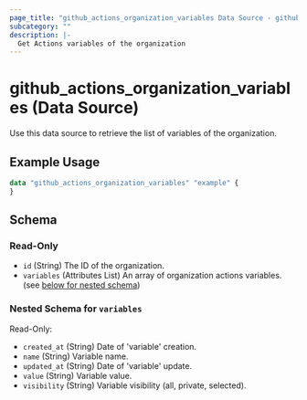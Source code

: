 ```yaml
---
page_title: "github_actions_organization_variables Data Source - github"
subcategory: ""
description: |-
  Get Actions variables of the organization
---
```


# github_actions_organization_variables (Data Source)

Use this data source to retrieve the list of variables of the organization.

## Example Usage

```terraform
data "github_actions_organization_variables" "example" {
}
```

<!-- schema generated by tfplugindocs -->
## Schema

### Read-Only

- `id` (String) The ID of the organization.
- `variables` (Attributes List) An array of organization actions variables. (see [below for nested schema](#nestedatt--variables))

<a id="nestedatt--variables"></a>
### Nested Schema for `variables`

Read-Only:

- `created_at` (String) Date of 'variable' creation.
- `name` (String) Variable name.
- `updated_at` (String) Date of 'variable' update.
- `value` (String) Variable value.
- `visibility` (String) Variable visibility (all, private, selected).
